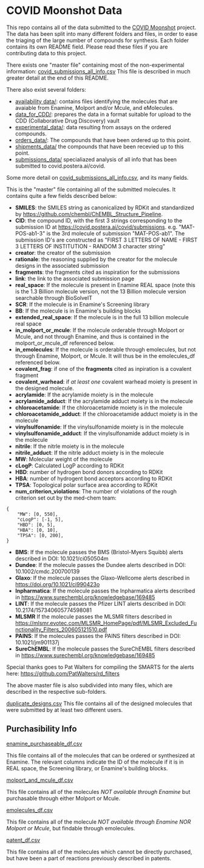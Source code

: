 # COVID Moonshot Data

This repo contains all of the data submitted to the [COVID Moonshot](https://covid.postera.ai/covid) project.
The data has been split into many different folders and files, in order to ease the triaging of the large number of compounds for synthesis. Each folder contains its own README field. Please read these files if you are contributing data to this project. 

There exists one "master file" containing most of the non-experimental information: [covid_submissions_all_info.csv](https://github.com/mc-robinson/COVID_moonshot_submissions/blob/master/covid_submissions_all_info.csv) This file is described in much greater detail at the end of this README.

There also exist several folders:
- [availability data/](https://github.com/mc-robinson/COVID_moonshot_submissions/tree/master/availability_data): contains files identifying the molecules that are avaiable from Enamine, Molport and/or Mcule, and eMolecules.
- [data_for_CDD/](https://github.com/mc-robinson/COVID_moonshot_submissions/tree/master/data_for_CDD): prepares the data in a format suitable for upload to the CDD (Collaborative Drug Discovery) vault
- [experimental_data/](https://github.com/mc-robinson/COVID_moonshot_submissions/tree/master/experimental_data): data resulting from assays on the ordered compounds.
- [orders_data/](https://github.com/mc-robinson/COVID_moonshot_submissions): The compounds that have been ordered up to this point.
- [shipments_data/](https://github.com/mc-robinson/COVID_moonshot_submissions/tree/master/shipments_data) the compounds that have been recevied up to this point.
- [submissions_data/](https://github.com/mc-robinson/COVID_moonshot_submissions/tree/master/submissions_data) specialiazed analysis of all info that has been submitted to covid.postera.ai/covid. 

Some more detail on [covid_submissions_all_info.csv](https://github.com/mc-robinson/COVID_moonshot_submissions/blob/master/covid_submissions_all_info.csv), and its many fields.

This is the "master" file containing all of the submitted molecules. It contains quite a few fields described below:
- **SMILES**: the SMILES string as canonicalized by RDKit and standardized by https://github.com/chembl/ChEMBL_Structure_Pipeline.
- **CID**: the compound ID, with the first 3 strings corresponding to the submission ID at https://covid.postera.ai/covid/submissions. 
       e.g. "MAT-POS-ab1-3" is the 3rd molecule of submission "MAT-POS-ab1". The submission ID's are constructed as "FIRST 3 LETTERS OF            NAME - FIRST 3 LETTERS OF INSTITUTION - RANDOM 3 character string"
- **creator**: the creator of the submission
- **rationale**: the reasoning supplied by the creator for the molecule designs in the associated submission
- **fragments**: the fragments cited as inspiration for the submissions
- **link**: the link to the associated submission page
- **real_space**: If the molecule is present in Enamine REAL space (note this is the 1.3 Billion molecule version, not the 13 Billion                         molecule version searchable through BioSolveIT
- **SCR**: If the molecule is in Enamine's Screening library
- **BB**: If the molecule is in Enamine's building blocks
- **extended_real_space**: If the molecule is in the full 13 billion molecule real space
- **in_molport_or_mcule**: If the molecule orderable through Molport or Mcule, and not through Enamine, and thus is contained in the molport_or_mcule_df referenced below.
- **in_emolecules**: If the molecule is orderable through emolecules, but not through Enamine, Molport, or Mcule. It will thus be in the emolecules_df referenced below.
- **covalent_frag**: if one of the **fragments** cited as inpiration is a covalent fragment
- **covalent_warhead**: if *at least one* covalent warhead moiety is present in the designed molecule.
- **acrylamide**: If the acrylamide moiety is in the molecule
- **acrylamide_adduct**: If the acrylamide adduct moiety is in the molecule
- **chloroacetamide**: If the chloroacetamide moiety is in the molecule
- **chloroacetamide_adduct**: If the chloroacetamide adduct moiety is in the molecule 
- **vinylsulfonamide**: If the vinylsulfonamide moiety is in the molecule
- **vinylsulfonamide_adduct**: If the vinylsulfonamide adduct moiety is in the molecule
- **nitrile**: If the nitrle moiety is in the molecule
- **nitrile_adduct**: If the nitrle adduct moiety is in the molecule
- **MW**: Molecular weight of the molecule
- **cLogP**: Calculated LogP according to RDKit
- **HBD**: number of hydrogen bond donors according to RDKit
- **HBA**: number of hydrogent bond acceptors according to RDKit
- **TPSA**: Topological polar surface area according to RDKit
- **num_criterion_violations**: The number of violations of the rough criterion set out by the med-chem team:
```
{
    "MW": [0, 550],
    "cLogP": [-1, 5],
    "HBD": [0, 5],
    "HBA": [0, 10],
    "TPSA": [0, 200],
}
```
- **BMS**: If the molecule passes the BMS (Bristol-Myers Squibb) alerts described in DOI: 10.1021/ci050504m
- **Dundee**: If the molecule passes the Dundee alerts described in DOI: 10.1002/cmdc.200700139
- **Glaxo**: If the molecule passes the Glaxo-Wellcome alerts described in https://doi.org/10.1021/ci990423o
- **Inpharmatica**: If the molecule passes the Inpharmatica alerts described in https://www.surechembl.org/knowledgebase/169485
- **LINT**: If the molecule passes the Pfizer LINT alerts described in DOI: 10.2174/157340605774598081
- **MLSMR** If the molecule passes the MLSMR filters described in https://mlsmr.evotec.com/MLSMR_HomePage/pdf/MLSMR_Excluded_Functionality_Filters_200605121510.pdf
- **PAINS**: If the molecules passes the PAINS filters described in DOI: 10.1021/jm901137j
- **SureChEMBL**: If the molecule passes the SureChEMBL filters described in https://www.surechembl.org/knowledgebase/169485

Special thanks goes to Pat Walters for compiling the SMARTS for the alerts here: https://github.com/PatWalters/rd_filters


The above master file is also subdivided into many files, which are described in the respective sub-folders.

[duplicate_designs.csv](https://github.com/mc-robinson/COVID_moonshot_submissions/blob/master/duplicate_designs.csv)
This file contains all of the designed molecules that were submitted by at least two different users.

## Purchasibility Info ##

[enamine_purchaseable_df.csv](https://github.com/mc-robinson/COVID_moonshot_submissions/blob/master/enamine_purchaseable_df.csv)

This file contains all of the molecules that can be ordered or synthesized at Enamine. The relevant columns indicate the ID of the molecule if it is in REAL space, the Screening library, or Enamine's building blocks.

[molport_and_mcule_df.csv](https://github.com/mc-robinson/COVID_moonshot_submissions/blob/master/molport_and_mcule_df.csv)

This file contains all of the molecules *NOT available through Enamine* but purchasable through either Molport or Mcule.

[emolecules_df.csv](https://github.com/mc-robinson/COVID_moonshot_submissions/blob/master/emolecules_df.csv)

This file contains all of the molecule *NOT available through Enamine NOR Molport or Mcule*, but findable through emolecules.

[patent_df.csv](https://github.com/mc-robinson/COVID_moonshot_submissions/blob/master/patent_df.csv)

This file contains all of the molecules which cannot be directly purchased, but have been a part of reactions previously described in patents.









